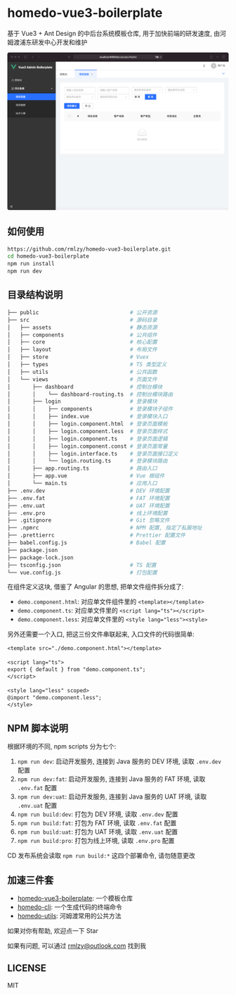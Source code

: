 # homedo-vue3-boilerplate

基于 Vue3 + Ant Design 的中后台系统模板仓库, 用于加快前端的研发速度, 由河姆渡浦东研发中心开发和维护

![](./doc/preview.png)

## 如何使用

```bash
https://github.com/rmlzy/homedo-vue3-boilerplate.git
cd homedo-vue3-boilerplate
npm run install
npm run dev
```

## 目录结构说明
```bash
├── public                             # 公开资源
├── src                                # 源码目录
│   ├── assets                         # 静态资源
│   ├── components                     # 公共组件
│   ├── core                           # 核心配置
│   ├── layout                         # 布局文件
│   ├── store                          # Vuex
│   ├── types                          # TS 类型定义
│   ├── utils                          # 公共函数
│   └── views                          # 页面文件
│       ├── dashboard                  # 控制台模块
│       │    └── dashboard-routing.ts  # 控制台模块路由
│       ├── login                      # 登录模块
│       │    ├── components            # 登录模块子组件
│       │    ├── index.vue             # 登录模块入口
│       │    ├── login.component.html  # 登录页面模板
│       │    ├── login.component.less  # 登录页面样式
│       │    ├── login.component.ts    # 登录页面逻辑
│       │    ├── login.component.const # 登录页面常量
│       │    ├── login.interface.ts    # 登录页面接口定义
│       │    └── login.routing.ts      # 登录模块路由
│       ├── app.routing.ts             # 路由入口
│       ├── app.vue                    # Vue 根组件
│       └── main.ts                    # 应用入口
├── .env.dev                           # DEV 环境配置
├── .env.fat                           # FAT 环境配置
├── .env.uat                           # UAT 环境配置
├── .env.pro                           # 线上环境配置
├── .gitignore                         # Git 忽略文件
├── .npmrc                             # NPM 配置, 指定了私服地址
├── .prettierrc                        # Prettier 配置文件
├── babel.config.js                    # Babel 配置
├── package.json
├── package-lock.json
├── tsconfig.json                      # TS 配置
└── vue.config.js                      # 打包配置
```

在组件定义这块, 借鉴了 Angular 的思想, 把单文件组件拆分成了:
+ `demo.component.html`: 对应单文件组件里的 `<template></template>`
+ `demo.component.ts`: 对应单文件里的 `<script lang="ts"></script>`
+ `demo.component.less`: 对应单文件里的 `<style lang="less"><style>`

另外还需要一个入口, 把这三份文件串联起来, 入口文件的代码很简单:

```vue
<template src="./demo.component.html"></template>

<script lang="ts">
export { default } from "demo.component.ts";
</script>

<style lang="less" scoped>
@import "demo.component.less";
</style>
```

## NPM 脚本说明
根据环境的不同, npm scripts 分为七个:

1. `npm run dev`: 启动开发服务, 连接到 Java 服务的 DEV 环境, 读取 `.env.dev` 配置
2. `npm run dev:fat`: 启动开发服务, 连接到 Java 服务的 FAT 环境, 读取 `.env.fat` 配置
3. `npm run dev:uat`: 启动开发服务, 连接到 Java 服务的 UAT 环境, 读取 `.env.uat` 配置
4. `npm run build:dev`: 打包为 DEV 环境, 读取 `.env.dev` 配置
5. `npm run build:fat`: 打包为 FAT 环境, 读取 `.env.fat` 配置
6. `npm run build:uat`: 打包为 UAT 环境, 读取 `.env.uat` 配置
7. `npm run build:pro`: 打包为线上环境, 读取 `.env.pro` 配置

CD 发布系统会读取 `npm run build:*` 这四个部署命令, 请勿随意更改

## 加速三件套
+ [homedo-vue3-boilerplate](https://github.com/rmlzy/homedo-vue3-boilerplate): 一个模板仓库
+ [homedo-cli](https://github.com/rmlzy/homedo-cli): 一个生成代码的终端命令
+ [homedo-utils](https://github.com/rmlzy/homedo-utils): 河姆渡常用的公共方法

如果对你有帮助, 欢迎点一下 Star

如果有问题, 可以通过 rmlzy@outlook.com 找到我

## LICENSE
MIT
